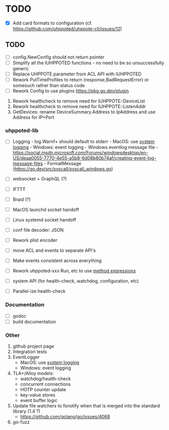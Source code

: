 # TODO

- [x] Add card formats to configuration (cf. https://github.com/uhppoted/uhppote-cli/issues/12)

## TODO

- [ ] config.NewConfig should not return pointer
- [ ] Simplify all the IUHPPOTED functions - no need to be so unsuccessfully generic
- [ ] Replace UHPPOTE parameter from ACL API with IUHPPOTED
- [ ] Rework PutTimeProfiles to return (response,BadRequestError) or somesuch rather than status code
- [ ] Rework Config to use plugins
      https://pkg.go.dev/plugin

1. Rework healthcheck to remove need for IUHPPOTE::DeviceList
2. Rework healthcheck to remove need for IUHPPOTE::ListenAddr
3. GetDevices: rename DeviceSummary.Address to IpAddress and use Address for IP+Port

### uhppoted-lib

- [ ] Logging
      - log.Warnf+ should default to stderr
      - MacOS: use [system logging](https://developer.apple.com/documentation/os/logging)
      - Windows: event logging
      - Windows eventlog message file
        - https://social.msdn.microsoft.com/Forums/windowsdesktop/en-US/deaa0055-7770-4e55-a5b8-6d08b80b74af/creating-event-log-message-files
        - FormatMessage (https://go.dev/src/syscall/syscall_windows.go)

- [ ] websocket + GraphQL (?)
- [ ] IFTTT
- [ ] Braid (?)
- [ ] MacOS launchd socket handoff
- [ ] Linux systemd socket handoff
- [ ] conf file decoder: JSON
- [ ] Rework plist encoder
- [ ] move ACL and events to separate API's
- [ ] Make events consistent across everything
- [ ] Rework uhppoted-xxx Run, etc to use [method expressions](https://talks.golang.org/2012/10things.slide#9)
- [ ] system API (for health-check, watchdog, configuration, etc)
- [ ] Parallel-ize health-check 

### Documentation

- [ ] godoc
- [ ] build documentation

### Other

1. github project page
2. Integration tests
3. EventLogger 
    - MacOS: use [system logging](https://developer.apple.com/documentation/os/logging)
    - Windows: event logging
4. TLA+/Alloy models:
    - watchdog/health-check
    - concurrent connections
    - HOTP counter update
    - key-value stores
    - event buffer logic
5. Update file watchers to fsnotify when that is merged into the standard library (1.4 ?)
    - https://github.com/golang/go/issues/4068
6. go-fuzz
